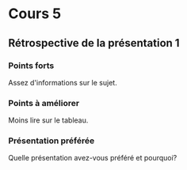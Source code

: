 # Cours 5
## Rétrospective de la présentation 1

### Points forts
Assez d'informations sur le sujet.

### Points à améliorer
Moins lire sur le tableau.

### Présentation préférée
Quelle présentation avez-vous préféré et pourquoi? 
